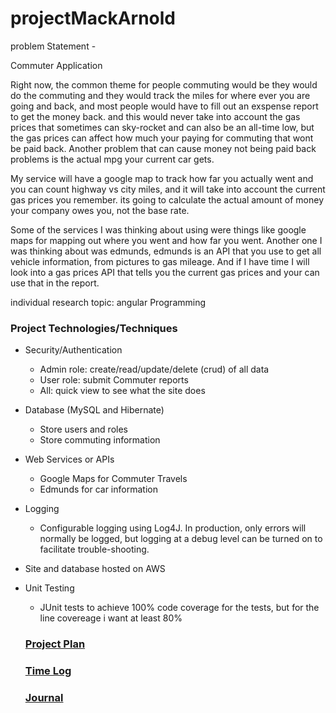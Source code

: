 # projectMackArnold

problem Statement - 

Commuter Application

Right now, the common theme for people commuting would be they would do the commuting and they would track the miles 
for where ever you are going and back, and most people would have to fill out an exspense report to get the money back.
and this would never take into account the gas prices that sometimes can sky-rocket and can also be an all-time low, but 
the gas prices can affect how much your paying for commuting that wont be paid back. Another problem that can cause money not being paid back
problems is the actual mpg your current car gets.

My service will have a google map to track how far you actually went and you can count highway vs city miles,
and it will take into account the current gas prices you remember. its going to calculate the actual amount of money
your company owes you, not the base rate. 

Some of the services I was thinking about using were things like google maps for
mapping out where you went and how far you went. Another one I was thinking about was edmunds, 
edmunds is an API that you use to get all vehicle information, from pictures to gas mileage. And if I have time
I will look into a gas prices API that tells you the current gas prices and your can use that in the report.

individual research topic: angular Programming

### Project Technologies/Techniques 

* Security/Authentication
  * Admin role: create/read/update/delete (crud) of all data
  * User role: submit Commuter reports
  * All: quick view to see what the site does
* Database (MySQL and Hibernate)
  * Store users and roles
  * Store commuting information
* Web Services or APIs
  * Google Maps for Commuter Travels
  * Edmunds for car information
* Logging
  * Configurable logging using Log4J. In production, only errors will normally be logged, but logging at a debug level can be turned on to facilitate trouble-shooting. 
* Site and database hosted on AWS
* Unit Testing
  * JUnit tests to achieve 100% code coverage for the tests, but for the line covereage i want at least 80% 
  
  ### [Project Plan](projectPlan.md)
  
  ### [Time Log](timelog.md) 
  ### [Journal](journal.md)